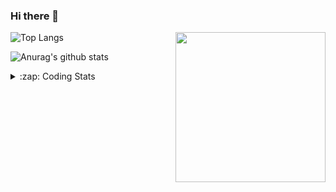 ### Hi there 👋

<!--
**tao8687/tao8687** is a ✨ _special_ ✨ repository because its `README.md` (this file) appears on your GitHub profile.

Here are some ideas to get you started:

- 🔭 I’m currently working on ...
- 🌱 I’m currently learning ...
- 👯 I’m looking to collaborate on ...
- 🤔 I’m looking for help with ...
- 💬 Ask me about ...
- 📫 How to reach me: ...
- 😄 Pronouns: ...
- ⚡ Fun fact: ...
-->

<img align='right' src="https://media.giphy.com/media/M9gbBd9nbDrOTu1Mqx/giphy.gif" width="240">

  
![Top Langs](https://github-readme-stats.vercel.app/api/top-langs/?username=tao8687&layout=compact&title_color=23238E&text_color=A67D3D)

![Anurag's github stats](https://github-readme-stats.vercel.app/api?username=tao8687&show_icons=true&&text_color=A67D3D&title_color=23238E&show_icons=false&count_private=true&hide=stars)

<details>
  <summary>:zap: Coding Stats</summary>
  <br>
    
<!--START_SECTION:waka-->

```txt
From: 05 August 2024 - To: 12 August 2024

C++                7 hrs 15 mins   ████████▓░░░░░░░░░░░░░░░░   35.30 %
Other              7 hrs 8 mins    ████████▓░░░░░░░░░░░░░░░░   34.79 %
YAML               2 hrs 16 mins   ██▓░░░░░░░░░░░░░░░░░░░░░░   11.05 %
Markdown           1 hr 46 mins    ██░░░░░░░░░░░░░░░░░░░░░░░   08.60 %
Python             1 hr 35 mins    ██░░░░░░░░░░░░░░░░░░░░░░░   07.73 %
```

<!--END_SECTION:waka-->
</details>
